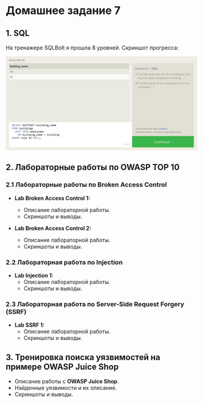 # Домашнее задание 7

## 1. SQL
 На тренажере SQLBolt я прошла 8 уровней. Cкриншот прогресса:  

![SQL Level 8](SQL_8.jpg)

## 2. Лабораторные работы по OWASP TOP 10

### 2.1 Лабораторные работы по Broken Access Control
- **Lab Broken Access Control 1:**
  * Описание лабораторной работы.
  * Скриншоты и выводы.
  
- **Lab Broken Access Control 2:**
  * Описание лабораторной работы.
  * Скриншоты и выводы.

### 2.2 Лабораторная работа по Injection
- **Lab Injection 1:**
  * Описание лабораторной работы.
  * Скриншоты и выводы.

### 2.3 Лабораторная работа по Server-Side Request Forgery (SSRF)
- **Lab SSRF 1:**
  * Описание лабораторной работы.
  * Скриншоты и выводы.

## 3. Тренировка поиска уязвимостей на примере OWASP Juice Shop
- Описание работы с **OWASP Juice Shop**.
- Найденные уязвимости и их описание.
- Скриншоты и выводы.
